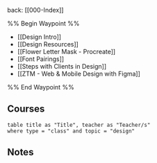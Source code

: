 back: [[000-Index]]

%% Begin Waypoint %%
- [[Design Intro]]
- [[Design Resources]]
- [[Flower Letter Mask - Procreate]]
- [[Font Pairings]]
- [[Steps with Clients in Design]]
- [[ZTM - Web & Mobile Design with Figma]]

%% End Waypoint %%


## Courses

```dataview
table title as "Title", teacher as "Teacher/s"
where type = "class" and topic = "design"
```



## Notes





